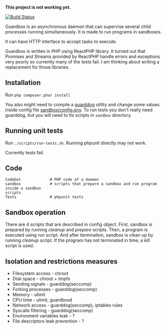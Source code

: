 **This project is not working yet.**

[![Build Status](https://travis-ci.org/codedokode/guardbox.svg?branch=master)](https://travis-ci.org/codedokode/guardbox)

Guardbox is an asynchronous daemon that can supervise several child processes running simultaneously. It is made to run programs in sandboxes. 

It can have HTTP interface to accept tasks to execute.

Guardbox is written in PHP using ReactPHP library. It turned out that Promises and Streams provided by ReactPHP handle errors and exceptions very poorly so currently many of the tests fail. I am thinking about writing a replacement for those libraries.

## Installation

Run `php composer.phar install`

You also might need to compile a [guarddog](https://github.com/codedokode/guarddog) utility and change some values inside config file [sandbox/config.env](./sandbox/config.env). To run tests you don't really need guarddog, but you will need to fix scripts in `sandbox` directory.

## Running unit tests

Run `./scripts/run-tests.sh`. Running phpunit directly may not work.

Currently tests fail.

## Code 

```
Codebot             # PHP code of a daemon
sandbox             # scripts that prepare a sandbox and run program inside a sandbox
scripts
Tests               # phpunit tests
```

## Sandbox operation

There are 4 scripts that are described in config object. First, sandbox is prepared by running *cleanup* and *prepare* scripts. Then, a program is executed using *run* script. And after termination, sandbox is clean up by running *cleanup* script. If the program has not terminated in time, a *kill* script is used.

## Isolation and restrictions measures

- Filesystem access - chroot
- Disk space - chroot + tmpfs
- Sending signals - guarddog(seccomp)
- Forking processes - guarddog(seccomp)
- Memory - ulimit
- CPU time - ulimit, guardboxd
- Network access - guarddog(seccomp), iptables rules
- Syscalls filtering - guarddog(seccomp)
- Environment variables leak - ? 
- File descriptors leak prevention - ? 

